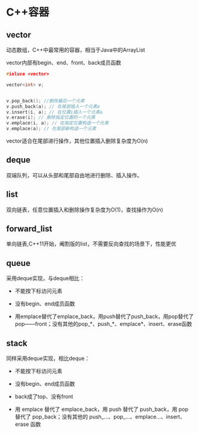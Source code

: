 # C++容器

## vector

动态数组，C++中最常用的容器，相当于Java中的ArrayList

vector内部有begin、end、front、back成员函数

```cpp
#inluce <vector>

vector<int> v;


v.pop_back(); //删除最后一个元素
v.push_back(a); // 在尾部插入一个元素a
v.insert(i, a); // 在位置i插入一个元素a
v.erase(i); // 删除指定位置的一个元素
v.emplace(i, a); // 在指定位置构造一个元素
v.emplace(a); // 在尾部新构造一个元素
```

vector适合在尾部进行操作，其他位置插入删除复杂度为O(n)

## deque

双端队列，可以从头部和尾部自由地进行删除、插入操作。

## list

双向链表，任意位置插入和删除操作复杂度为O(1)，查找操作为O(n)

## forward_list

单向链表,C++11开始，阉割版的list，不需要反向查找的场景下，性能更优

## queue

采用deque实现，与deque相比：

- 不能按下标访问元素

- 没有begin、end成员函数

- 用emplace替代了emplace_back，用push替代了push_back，用pop替代了pop——front；没有其他的pop_\*、push_\*、emplace\*、insert、erase函数

## stack

同样采用deque实现，相比deque：

- 不能按下标访问元素

- 没有begin、end成员函数

- back成了top、没有front

- 用 emplace 替代了 emplace_back，用 push 替代了 push_back，用 pop 替代了 pop_back；没有其他的 push_…、pop_…、emplace…、insert、erase 函数


